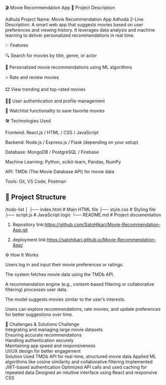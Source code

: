 🎬 Movie Recommendation App
📖 Project Description

Adhula Project Name: Movie Recommendation App
Adhoda 2-Line Description:
A smart web app that suggests movies based on user preferences and viewing history. It leverages data analysis and machine learning to deliver personalized recommendations in real time.

✨ Features

🔍 Search for movies by title, genre, or actor

🤖 Personalized movie recommendations using ML algorithms

⭐ Rate and review movies

🎞️ View trending and top-rated movies

🧑‍💻 User authentication and profile management

💾 Watchlist functionality to save favorite movies

🛠️ Technologies Used

Frontend: React.js / HTML / CSS / JavaScript

Backend: Node.js / Express.js / Flask (depending on your setup)

Database: MongoDB / PostgreSQL / Firebase

Machine Learning: Python, scikit-learn, Pandas, NumPy

API: TMDb (The Movie Database API) for movie data

Tools: Git, VS Code, Postman
## 📂 Project Structure
/todo-list │ ├── index.html          # Main HTML file ├── style.css           # Styling file ├── script.js           # JavaScript logic └── README.md           # Project documentation



1. Repository link:https://github.com/SatoHikari/Movie-Recommendation-App.git


2. deployment link:https://satohikari.github.io/Movie-Recommendation-App/


⚙️ How It Works

Users log in and input their movie preferences or ratings.

The system fetches movie data using the TMDb API.

A recommendation engine (e.g., content-based filtering or collaborative filtering) processes user data.

The model suggests movies similar to the user’s interests.

Users can explore recommendations, rate movies, and update preferences for better suggestions over time.

🚧 Challenges & Solutions
Challenge	
Integrating and managing large movie datasets	
Ensuring accurate recommendations	
Handling authentication securely	
Maintaining app speed and responsiveness	
UI/UX design for better engagement	
Solution
Used TMDb API for real-time, structured movie data
Applied ML algorithms like cosine similarity and collaborative filtering
Implemented JWT-based authentication
Optimized API calls and used caching for repeated data
Designed an intuitive interface using React and responsive CSS
